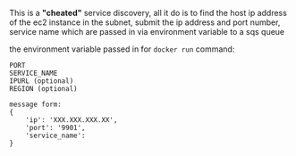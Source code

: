 This is a **"cheated"** service discovery, all it do is to find the host ip address of the ec2 instance in the subnet, submit the ip address and port number, service name which are passed in via environment variable to a sqs queue

the environment variable passed in for `docker run` command:
```
PORT
SERVICE_NAME
IPURL (optional)
REGION (optional)

message form:
{
    'ip': 'XXX.XXX.XXX.XX',
    'port': '9901',
    'service_name':
}